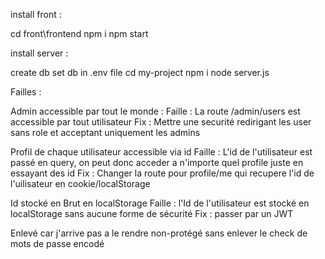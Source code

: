 install front :

cd front\frontend
npm i
npm start


install server :

create db
set db in .env file
cd my-project
npm i
node server.js


Failles : 

Admin accessible par tout le monde : 
    Faille :
        La route /admin/users est accessible par tout utilisateur
    Fix :
        Mettre une securité redirigant les user sans role et acceptant uniquement les admins

Profil de chaque utilisateur accessible via id
    Faille :
        L'id de l'utilisateur est passé en query, on peut donc acceder a n'importe quel profile juste en essayant des id
    Fix : 
        Changer la route pour profile/me qui recupere l'id de l'uilisateur en cookie/localStorage

Id stocké en Brut en localStorage
    Faille : 
        l'Id de l'utilisateur est stocké en localStorage sans aucune forme de sécurité
    Fix : 
        passer par un JWT

Enlevé car j'arrive pas a le rendre non-protégé sans enlever le check de mots de passe encodé
<!-- SQL injection on login
    Faille:
        Injection possible pour recup le compte admin
    Fix :
        Changer la requete pour :
        'SELECT id, password FROM users WHERE username = $1', [username]' 
        
        Ajouter une verification de mots de passe : const isMatch = await bcrypt.compare(password, user.password);-->